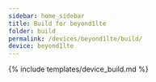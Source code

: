 ```yaml
---
sidebar: home_sidebar
title: Build for beyond1lte
folder: build
permalink: /devices/beyond1lte/build/
device: beyond1lte
---
```

{% include templates/device_build.md %}
